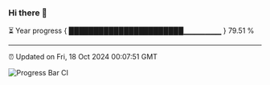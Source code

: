### Hi there 👋

⏳ Year progress { ███████████████████████▁▁▁▁▁▁▁ } 79.51 %

---

⏰ Updated on Fri, 18 Oct 2024 00:07:51 GMT

![Progress Bar CI](https://github.com/EinsPommes/EinsPommes/blob/main/.github/workflows/main.yml)
